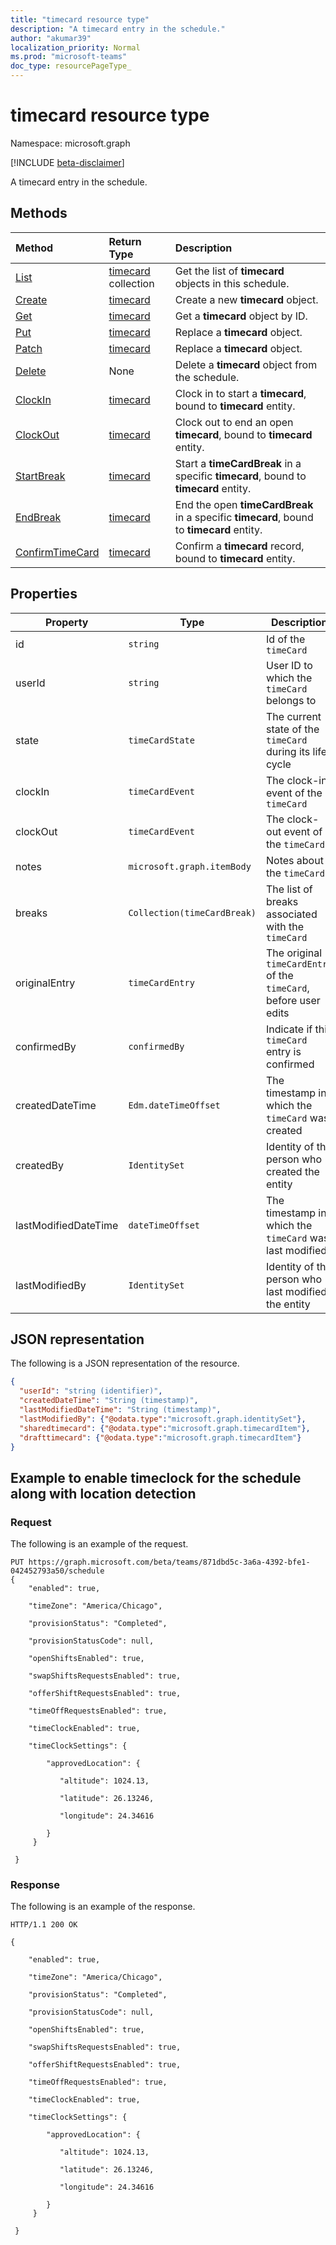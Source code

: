 ```yaml
---
title: "timecard resource type"
description: "A timecard entry in the schedule."
author: "akumar39"
localization_priority: Normal
ms.prod: "microsoft-teams"
doc_type: resourcePageType_
---
```


# timecard resource type

Namespace: microsoft.graph

[!INCLUDE [beta-disclaimer](../../includes/beta-disclaimer.md)]

A timecard entry in the schedule.

## Methods

| Method       | Return Type  |Description|
|:---------------|:--------|:----------|
|[List](../api/timecard-list.md) | [timecard](timecard.md) collection | Get the list of **timecard** objects in this schedule.|
|[Create](../api/timecard-create.md) | [timecard](timecard.md) | Create a new **timecard** object.|
|[Get](../api/timecard-get.md) | [timecard](timecard.md) | Get a **timecard** object by ID.|
|[Put](../api/timecard-put.md) | [timecard](timecard.md) | Replace a **timecard** object.|
|[Patch](../api/timecard-patch.md) | [timecard](timecard.md) | Replace a **timecard** object.|
|[Delete](../api/timecard-delete.md) | None | Delete a **timecard** object from the schedule.|
|[ClockIn](../api/timecard-clockin.md) | [timecard](timecard.md) | Clock in to start a **timecard**, bound to **timecard** entity.|
|[ClockOut](../api/timecard-clockout.md) | [timecard](timecard.md) | Clock out to end an open **timecard**, bound to **timecard** entity.|
|[StartBreak](../api/timecard-startbreak.md) | [timecard](timecard.md) | Start a **timeCardBreak** in a specific **timecard**, bound to **timecard** entity.|
|[EndBreak](../api/timecard-endbreak.md) | [timecard](timecard.md) | End the open **timeCardBreak** in a specific **timecard**, bound to **timecard** entity.|
|[ConfirmTimeCard](../api/timecard-confirm.md) | [timecard](timecard.md) | Confirm a **timecard** record, bound to **timecard** entity.|

## Properties
|Property               |Type           |Description                                                                |
|-----------------------|---------------|---------------------------------------------------------------------------|
| id			        |`string`  |Id of the `timeCard`|
| userId			        |`string` |User ID to which the `timeCard` belongs to |
| state 		        |`timeCardState`  | The current state of the `timeCard` during its life cycle  |
| clockIn       |`timeCardEvent`    | The clock-in event of the `timeCard` |
| clockOut			        |`timeCardEvent`  |The clock-out event of the `timeCard` |
| notes			        |`microsoft.graph.itemBody`  |Notes about the `timeCard` |
| breaks 	|`Collection(timeCardBreak)`    |The list of breaks associated with the `timeCard`|
| originalEntry| `timeCardEntry` | The original `timeCardEntry` of the `timeCard`, before user edits |
| confirmedBy |`confirmedBy`    | Indicate if this `timeCard` entry is confirmed |
|createdDateTime|`Edm.dateTimeOffset`| The timestamp in which the `timeCard` was created |
|createdBy|`IdentitySet`| Identity of the person who created the entity |
|lastModifiedDateTime|`dateTimeOffset`| The timestamp in which the `timeCard` was last modified|
|lastModifiedBy| `IdentitySet`| Identity of the person who last modified the entity|

## JSON representation

The following is a JSON representation of the resource.

<!-- {
  "blockType": "resource",
  "keyProperty": "id",
  "@odata.type": "microsoft.graph.timecard",
   "baseType":"microsoft.graph.changeTrackedEntity"
}-->

```json
{
  "userId": "string (identifier)",
  "createdDateTime": "String (timestamp)",
  "lastModifiedDateTime": "String (timestamp)",
  "lastModifiedBy": {"@odata.type":"microsoft.graph.identitySet"},
  "sharedtimecard": {"@odata.type":"microsoft.graph.timecardItem"},
  "drafttimecard": {"@odata.type":"microsoft.graph.timecardItem"}
}
```

## Example to enable timeclock for the schedule along with location detection

### Request

The following is an example of the request.
<!-- {
  "blockType": "request"
}-->

```http
PUT https://graph.microsoft.com/beta/teams/871dbd5c-3a6a-4392-bfe1-042452793a50/schedule
{     
    "enabled": true,  

    "timeZone": "America/Chicago",  

    "provisionStatus": "Completed",  

    "provisionStatusCode": null,  

    "openShiftsEnabled": true,  

    "swapShiftsRequestsEnabled": true,  

    "offerShiftRequestsEnabled": true,  

    "timeOffRequestsEnabled": true,  

    "timeClockEnabled": true,

    "timeClockSettings": {

        "approvedLocation": {

           "altitude": 1024.13,

           "latitude": 26.13246,

           "longitude": 24.34616

        }
     }

 }
 ```

### Response

The following is an example of the response.

```http
HTTP/1.1 200 OK

{     

    "enabled": true,  

    "timeZone": "America/Chicago",  

    "provisionStatus": "Completed",  

    "provisionStatusCode": null,  

    "openShiftsEnabled": true,  

    "swapShiftsRequestsEnabled": true,  

    "offerShiftRequestsEnabled": true,  

    "timeOffRequestsEnabled": true,  

    "timeClockEnabled": true,  

    "timeClockSettings": {

        "approvedLocation": {

           "altitude": 1024.13,

           "latitude": 26.13246,

           "longitude": 24.34616

        }
     }

 }
 ```


<!-- uuid: 8fcb5dbc-d5aa-4681-8e31-b001d5168d79
2015-10-25 14:57:30 UTC -->
<!--
{
  "type": "#page.annotation",
  "description": "timecard resource",
  "keywords": "",
  "section": "documentation",
  "tocPath": "",
  "suppressions": []
}
-->
